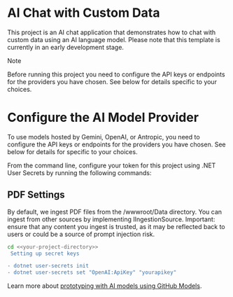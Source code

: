 # AI Chat with Custom Data

This project is an AI chat application that demonstrates how to chat with custom data using an AI language model. Please note that this template is currently in an early development stage.

>[!NOTE]
> Before running this project you need to configure the API keys or endpoints for the providers you have chosen. See below for details specific to your choices.

# Configure the AI Model Provider
To use models hosted by Gemini, OpenAI, or Antropic, you need to configure the API keys or endpoints for the providers you have chosen. See below for details for specific to your choices.

From the command line, configure your token for this project using .NET User Secrets by running the following commands:

## PDF Settings
 By default, we ingest PDF files from the /wwwroot/Data directory. You can ingest from
 other sources by implementing IIngestionSource.
 Important: ensure that any content you ingest is trusted, as it may be reflected back
 to users or could be a source of prompt injection risk.

```sh
cd <<your-project-directory>>
 Setting up secret keys

- dotnet user-secrets init
- dotnet user-secrets set "OpenAI:ApiKey" "yourapikey"

```

Learn more about [prototyping with AI models using GitHub Models](https://docs.github.com/github-models/prototyping-with-ai-models).

